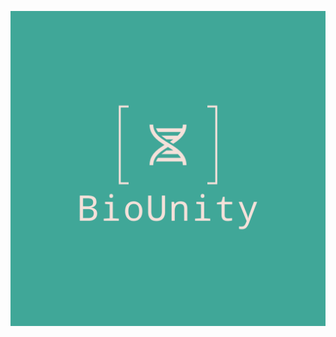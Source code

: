 <p align="center"><a href="www.mortyran.cn" target="_blank" rel="noopener"><img src="https://raw.githubusercontent.com/mortyran/HomePage/main/logo.png" alt="Mortyran's Homepage"></a></p>
